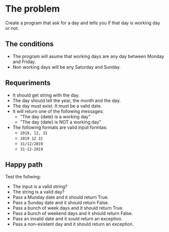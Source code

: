 # The problem

Create a program that ask for a day and tells you if that day is working day or not.

## The conditions

* The program will asume that working days are any day between Monday and Friday.
* Non working days will be any Saturday and Sunday.

## Requeriments

* It should get string with the day.
* The day should tell the year, the month and the day.
* The day must exist. It must be a valid date.
* It will return one of the following messages:
  * "The day {date} is a working day"
  * "The day {date} is NOT a working day"
* The following formats are valid input formtas:
  * `2019, 12, 31`
  * `2019 12 31`
  * `31/12/2019`
  * `31-12-2019`

## Happy path

Test the follwing:

* The input is a valid string?
* The string is a valid day?
* Pass a Munday date and it should return True.
* Pass a Sunday date and it should return False.
* Pass a bunch of week days and it should return True.
* Pass a bunch of weekend days and it should return False.
* Pass an invalid date and it sould return an exception.
* Pass a non-existent day and it should return an exception.